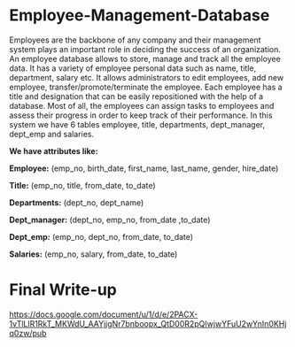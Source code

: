 # Employee-Management-Database

Employees are the backbone of any company and their management system plays an important role in deciding the success of an organization. An employee database allows to store, manage and track all the employee data. It has a variety of employee personal data such as name, title, department, salary etc. It allows administrators to edit employees, add new employee, transfer/promote/terminate the employee. Each employee has a title and designation that can be easily repositioned with the help of a database. Most of all, the employees can assign tasks to employees and assess their progress in order to keep track of their performance. In this system we have 6 tables employee, title, departments, dept_manager, dept_emp and salaries.

**We have attributes like:**

**Employee:**	(emp_no, birth_date, first_name, last_name, gender, hire_date)

**Title:**		(emp_no, title, from_date, to_date)

**Departments:**	(dept_no, dept_name)

**Dept_manager:**	(dept_no, emp_no, from_date ,to_date)

**Dept_emp:**	(emp_no, dept_no, from_date, to_date)

**Salaries:**	(emp_no, salary, from_date, to_date)


# **Final Write-up**
https://docs.google.com/document/u/1/d/e/2PACX-1vTlLlR1RkT_MKWdU_AAYjjgNr7bnboopx_QtD00R2pQIwjwYFuU2wYnIn0KHjq0zw/pub

